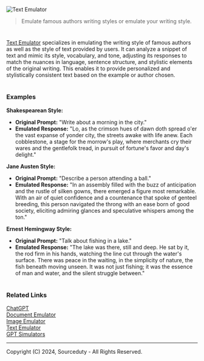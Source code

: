 ![Text Emulator](https://github.com/sourceduty/Text_Emulator/assets/123030236/afaf3bad-9801-4355-ab91-934efd3f33a3)

> Emulate famous authors writing styles or emulate your writing style.

#

[Text Emulator](https://chat.openai.com/g/g-eeQM2XDch-text-emulator) specializes in emulating the writing style of famous authors as well as the style of text provided by users. It can analyze a snippet of text and mimic its style, vocabulary, and tone, adjusting its responses to match the nuances in language, sentence structure, and stylistic elements of the original writing. This enables it to provide personalized and stylistically consistent text based on the example or author chosen.

#
### Examples

**Shakespearean Style:**
   
   - **Original Prompt:** "Write about a morning in the city."
   - **Emulated Response:** "Lo, as the crimson hues of dawn doth spread o'er the vast expanse of yonder city, the streets awake with life anew. Each cobblestone, a stage for the morrow's play, where merchants cry their wares and the gentlefolk tread, in pursuit of fortune's favor and day's delight."

**Jane Austen Style:**
   
   - **Original Prompt:** "Describe a person attending a ball."
   - **Emulated Response:** "In an assembly filled with the buzz of anticipation and the rustle of silken gowns, there emerged a figure most remarkable. With an air of quiet confidence and a countenance that spoke of genteel breeding, this person navigated the throng with an ease born of good society, eliciting admiring glances and speculative whispers among the ton."

**Ernest Hemingway Style:**
   
   - **Original Prompt:** "Talk about fishing in a lake."
   - **Emulated Response:** "The lake was there, still and deep. He sat by it, the rod firm in his hands, watching the line cut through the water's surface. There was peace in the waiting, in the simplicity of nature, the fish beneath moving unseen. It was not just fishing; it was the essence of man and water, and the silent struggle between."

#
### Related Links

[ChatGPT]()
<br>
[Document Emulator](https://github.com/sourceduty/Document_Emulator)
<br>
[Image Emulator](https://github.com/sourceduty/Image_Emulator)
<br>
[Text Emulator](https://github.com/sourceduty/Text_Emulator)
<br>
[GPT Simulators](https://github.com/sourceduty/GPT_Simulators)

***
Copyright (C) 2024, Sourceduty - All Rights Reserved.
